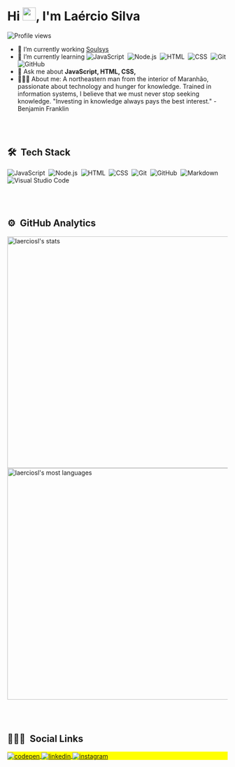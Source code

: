 <h1 align="left">Hi <img src="https://raw.githubusercontent.com/kaueMarques/kaueMarques/master/hi.gif" width="30px">, I'm Laércio Silva</h1>
<p align="left"> <img src="https://komarev.com/ghpvc/?username=laerciosl&color=yellow" alt="Profile views" /> </p>

- 🔭 I’m currently working  [Soulsys](https://soulsys.tech/)
- 🌱 I’m currently learning 
![JavaScript](https://img.shields.io/badge/-JavaScript-05122A?style=flat&logo=javascript)&nbsp;
![Node.js](https://img.shields.io/badge/-Node.js-05122A?style=flat&logo=node.js)&nbsp;
![HTML](https://img.shields.io/badge/-HTML-05122A?style=flat&logo=HTML5)&nbsp;
![CSS](https://img.shields.io/badge/-CSS-05122A?style=flat&logo=CSS3&logoColor=1572B6)&nbsp;
![Git](https://img.shields.io/badge/-Git-05122A?style=flat&logo=git)&nbsp;
![GitHub](https://img.shields.io/badge/-GitHub-05122A?style=flat&logo=github)&nbsp;
- 💬 Ask me about **JavaScript, HTML, CSS,**
- 👨🏾‍🦱 About me: A northeastern man from the interior of Maranhão, passionate about technology and hunger for knowledge.
Trained in information systems, I believe that we must never stop seeking knowledge.
"Investing in knowledge always pays the best interest."
-Benjamin Franklin

<br> <br>

## 🛠 &nbsp;Tech Stack

![JavaScript](https://img.shields.io/badge/-JavaScript-05122A?style=flat&logo=javascript)&nbsp;
![Node.js](https://img.shields.io/badge/-Node.js-05122A?style=flat&logo=node.js)&nbsp;
![HTML](https://img.shields.io/badge/-HTML-05122A?style=flat&logo=HTML5)&nbsp;
![CSS](https://img.shields.io/badge/-CSS-05122A?style=flat&logo=CSS3&logoColor=1572B6)&nbsp;
![Git](https://img.shields.io/badge/-Git-05122A?style=flat&logo=git)&nbsp;
![GitHub](https://img.shields.io/badge/-GitHub-05122A?style=flat&logo=github)&nbsp;
![Markdown](https://img.shields.io/badge/-Markdown-05122A?style=flat&logo=markdown)&nbsp;
![Visual Studio Code](https://img.shields.io/badge/-Visual%20Studio%20Code-05122A?style=flat&logo=visual-studio-code&logoColor=007ACC)&nbsp;

<br><br>

## ⚙️ &nbsp;GitHub Analytics

<p align="left">
<img width="530em" src="https://github-readme-stats.vercel.app/api?username=laerciosl&show_icons=true&theme=vision-friendly-dark" alt="laerciosl's stats"/>
<img width="530em" src="https://github-readme-stats.vercel.app/api/top-langs/?username=laerciosl&layout=compact&theme=vision-friendly-dark" alt="laerciosl's most languages"/>
</p>

<br><br>

## 👨🏾‍🦱 &nbsp;Social Links

<p align="left" style="background:yellow">
<a href="https://codepen.io/laerciosl" target="_blank">
  <img align="center" src="https://img.shields.io/badge/-laerciosl-05122A?style=flat&logo=codepen" alt="codepen"/>
</a>
<a href="https://linkedin.com/in/laerciolsl" target="_blank">
  <img align="center" src="https://img.shields.io/badge/-laerciosl-05122A?style=flat&logo=linkedin" alt="linkedin"/>
</a>
<a href="https://instagram.com/laerciolsl" target="_blank">
 <img align="center" src="https://img.shields.io/badge/-laerciosl-05122A?style=flat&logo=instagram" alt="instagram"/>
</a>
</p>


<!--
**maykbrito/maykbrito** is a ✨ _special_ ✨ repository because its `README.md` (this file) appears on your GitHub profile.

Here are some ideas to get you started:

- 🔭 I’m currently working on ...
- 🌱 I’m currently learning ...
- 👯 I’m looking to collaborate on ...
- 🤔 I’m looking for help with ...
- 💬 Ask me about ...
- 📫 How to reach me: ...
- 😄 Pronouns: ...
- ⚡ Fun fact: ...
-->



